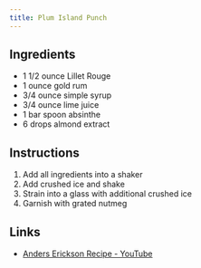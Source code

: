```yaml
---
title: Plum Island Punch
---
```


## Ingredients

* 1 1/2 ounce Lillet Rouge
* 1 ounce gold rum
* 3/4 ounce simple syrup
* 3/4 ounce lime juice
* 1 bar spoon absinthe
* 6 drops almond extract

## Instructions

1. Add all ingredients into a shaker
1. Add crushed ice and shake
1. Strain into a glass with additional crushed ice
1. Garnish with grated nutmeg

## Links

* [Anders Erickson Recipe - YouTube](https://www.youtube.com/watch?v=lWDA__gwSow)
